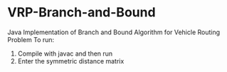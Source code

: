 # VRP-Branch-and-Bound
Java Implementation of Branch and Bound Algorithm for Vehicle Routing Problem
To run:
1. Compile with javac and then run
2. Enter the symmetric distance matrix

